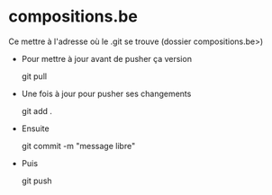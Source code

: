 # compositions.be


Ce mettre à l'adresse où le .git se trouve (dossier compositions.be>)

- Pour mettre à jour avant de pusher ça version
	
	git pull

- Une fois à jour pour pusher ses changements

	git add .
- Ensuite

	git commit -m "message libre"

- Puis

	git push




